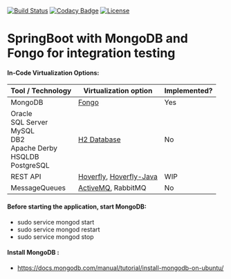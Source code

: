 [![Build Status](https://travis-ci.org/ravikalla/bdd-springboot-virtualization.svg?branch=master)](https://travis-ci.org/ravikalla/bdd-springboot-virtualization)
[![Codacy Badge](https://api.codacy.com/project/badge/Grade/7fb2edfd4a8d4147a5f647bc7feeeffb)](https://www.codacy.com/app/ravikalla/springboot-mongo-fongo?utm_source=github.com&amp;utm_medium=referral&amp;utm_content=ravikalla/springboot-mongo-fongo&amp;utm_campaign=Badge_Grade)
[![License](https://img.shields.io/badge/license-Apache%202-blue.svg)](https://www.apache.org/licenses/LICENSE-2.0)

# SpringBoot with MongoDB and Fongo for integration testing
#### In-Code Virtualization Options:

Tool / Technology | Virtualization option | Implemented?
------------ | ------------- | -------------
MongoDB | [Fongo](https://github.com/fakemongo/fongo.git) | Yes
Oracle<br/>SQL Server<br/>MySQL<br/>DB2<br/>Apache Derby<br/>HSQLDB<br/>PostgreSQL | [H2 Database](https://github.com/h2database/h2database.git) | No
REST API | [Hoverfly](https://github.com/SpectoLabs/hoverfly.git), [Hoverfly-Java](https://github.com/SpectoLabs/hoverfly-java.git) | WIP
MessageQueues | [ActiveMQ](http://activemq.apache.org/how-to-unit-test-jms-code.html), RabbitMQ | No

#### Before starting the application, start MongoDB:
 * sudo service mongod start
 * sudo service mongod restart
 * sudo service mongod stop

#### Install MongoDB :
 * https://docs.mongodb.com/manual/tutorial/install-mongodb-on-ubuntu/

